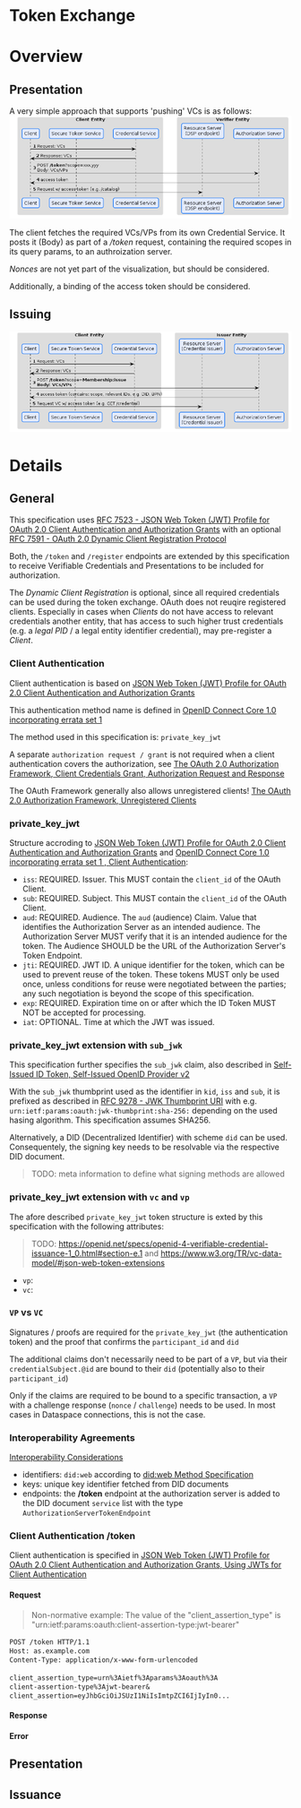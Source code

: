 # Token Exchange

# Overview
## Presentation
A very simple approach that supports 'pushing' VCs is as follows:
![](auth.flow.token_exchange.png)

The client fetches the required VCs/VPs from its own Credential Service.
It posts it (Body) as part of a */token* request, containing the required scopes in its query params, to an authroization server.

*Nonces* are not yet part of the visualization, but should be considered.

Additionally, a binding of the access token should be considered.

## Issuing
![](auth.flow.token_exchange_issuer.png)


# Details
## General

This specification uses [RFC 7523 - JSON Web Token (JWT) Profile for OAuth 2.0 Client Authentication and Authorization Grants](https://datatracker.ietf.org/doc/html/rfc7523) with an optional [RFC 7591 - OAuth 2.0 Dynamic Client Registration Protocol](https://datatracker.ietf.org/doc/html/rfc7591)

Both, the `/token` and `/register` endpoints are extended by this specification to receive Verifiable Credentials and Presentations to be included for authorization.

The *Dynamic Client Registration* is optional, since all required credentials can be used during the token exchange. OAuth does not reuqire registered clients. Especially in cases when *Clients* do not have access to relevant credentials another entity, that has access to such higher trust credentials (e.g. a *legal PID* / a legal entity identifier credential), may pre-register a *Client*.


### Client Authentication
Client authentication is based on [JSON Web Token (JWT) Profile for OAuth 2.0 Client Authentication and Authorization Grants](https://datatracker.ietf.org/doc/html/rfc7523)

This authentication method name is defined in [OpenID Connect Core 1.0 incorporating errata set 1](https://openid.net/specs/openid-connect-core-1_0.html#ClientAuthentication)

The method used in this specification is: `private_key_jwt`

A separate `authorization request / grant` is not required when a client authentication covers the authorization, see [The OAuth 2.0 Authorization Framework, Client Credentials Grant, Authorization Request and Response](https://www.rfc-editor.org/rfc/rfc6749.html#section-4.4.1)

The OAuth Framework generally also allows unregistered clients! [The OAuth 2.0 Authorization Framework, Unregistered Clients](https://www.rfc-editor.org/rfc/rfc6749.html#section-2.4)

### private_key_jwt
Structure accroding to [JSON Web Token (JWT) Profile for OAuth 2.0 Client Authentication and Authorization Grants](https://datatracker.ietf.org/doc/html/rfc7523) and [OpenID Connect Core 1.0 incorporating errata set 1
, Client Authentication](https://openid.net/specs/openid-connect-core-1_0.html#ClientAuthentication):

- `iss`: REQUIRED. Issuer. This MUST contain the `client_id` of the OAuth Client.
- `sub`: REQUIRED. Subject. This MUST contain the `client_id` of the OAuth Client.
- `aud`: REQUIRED. Audience. The `aud` (audience) Claim. Value that identifies the Authorization Server as an intended audience. The Authorization Server MUST verify that it is an intended audience for the token. The Audience SHOULD be the URL of the Authorization Server's Token Endpoint.
- `jti`: REQUIRED. JWT ID. A unique identifier for the token, which can be used to prevent reuse of the token. These tokens MUST only be used once, unless conditions for reuse were negotiated between the parties; any such negotiation is beyond the scope of this specification.
- `exp`: REQUIRED. Expiration time on or after which the ID Token MUST NOT be accepted for processing.
- `iat`: OPTIONAL. Time at which the JWT was issued.

### private_key_jwt extension with `sub_jwk`
This specification further specifies the `sub_jwk` claim, also described in [Self-Issued ID Token, Self-Issued OpenID Provider v2](https://openid.github.io/SIOPv2/openid-connect-self-issued-v2-wg-draft.html#section-11)

With the `sub_jwk` thumbprint used as the identifier in `kid`, `iss` and `sub`, it is prefixed as described in [RFC 9278 - JWK Thumbprint URI](https://datatracker.ietf.org/doc/html/rfc9278) with e.g. `urn:ietf:params:oauth:jwk-thumbprint:sha-256:` depending on the used hasing algorithm. This specification assumes SHA256.

Alternatively, a DID (Decentralized Identifier) with scheme `did` can be used. Consequentely, the signing key needs to be resolvable via the respective DID document.

> TODO: meta information to define what signing methods are allowed

### private_key_jwt extension with `vc` and `vp`
The afore described `private_key_jwt` token structure is exted by this specification with the following attributes:
> TODO: https://openid.net/specs/openid-4-verifiable-credential-issuance-1_0.html#section-e.1 and https://www.w3.org/TR/vc-data-model/#json-web-token-extensions

- `vp`:
- `vc`:

### `VP` vs `VC`
Signatures / proofs are required for the `private_key_jwt` (the authentication token) and the proof that confirms the `participant_id` and `did`

The additional claims don't necessarily need to be part of a `VP`, but via their `credentialSubject.@id` are bound to their `did` (potentially also to their `participant_id`)

Only if the claims are required to be bound to a specific transaction, a `VP` with a challenge response (`nonce` / `challenge`) needs to be used. In most cases in Dataspace connections, this is not the case.

### Interoperability Agreements

[Interoperability Considerations](https://datatracker.ietf.org/doc/html/rfc7523#section-5)

- identifiers: `did:web` according to [did:web Method Specification](https://w3c-ccg.github.io/did-method-web/)
- keys: unique key identifier fetched from DID documents
- endpoints: the **/token** endpoint at the authorization server is added to the DID document `service` list with the type `AuthorizationServerTokenEndpoint`

### Client Authentication /token
Client authentication is specified in
[JSON Web Token (JWT) Profile for OAuth 2.0 Client Authentication and Authorization Grants, Using JWTs for Client Authentication](https://datatracker.ietf.org/doc/html/rfc7523#section-2.2)

#### Request
> Non-normative example:
The value of the "client_assertion_type" is "urn:ietf:params:oauth:client-assertion-type:jwt-bearer"

```
POST /token HTTP/1.1
Host: as.example.com
Content-Type: application/x-www-form-urlencoded

client_assertion_type=urn%3Aietf%3Aparams%3Aoauth%3A
client-assertion-type%3Ajwt-bearer&
client_assertion=eyJhbGciOiJSUzI1NiIsImtpZCI6IjIyIn0...
```

#### Response

#### Error

## Presentation

## Issuance
